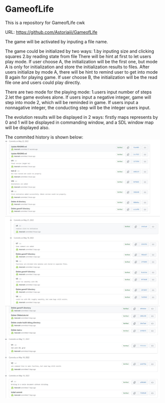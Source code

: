 # GameofLife
This is a repository for GameofLife cwk

URL: https://github.com/Astoriaiii/GameofLife

The game will be activated by inputing a file name.

The game could be initialized by two ways: 1.by inputing size and clicking squares 2.by reading state from file
There will be hint at first to let users play mode. If user choose A, the initialization will be the first one, but mode A is only for initialization and store the initialization results to files. After users initialize by mode A, there will be hint to remind user to get into mode B again for playing game. If user choose B, the initialization will be the read file one and users could play directly.

There are two mode for the playing mode: 1.users input number of steps 2.let the game evolves alone. If users input a negative integer, game will step into mode 2, which will be reminded in game. If users input a nonnagative integer, the conducting step will be the integer users input.

The evolution results will be displayed in 2 ways: firstly maps represents by 0 and 1 will be displayed in commanding window, and a SDL window map will be displayed also.

The commited history is shown below:
![image](https://github.com/Astoriaiii/GameofLife/blob/main/commit1.jpg)
![image](https://github.com/Astoriaiii/GameofLife/blob/main/commit2.jpg)
![image](https://github.com/Astoriaiii/GameofLife/blob/main/commit3.jpg)
